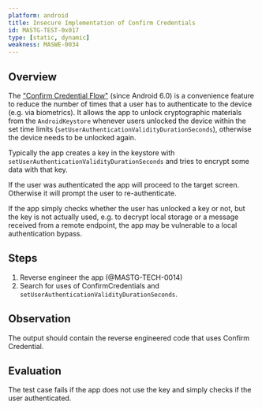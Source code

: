 ```yaml
---
platform: android
title: Insecure Implementation of Confirm Credentials
id: MASTG-TEST-0x017
type: [static, dynamic]
weakness: MASWE-0034
---
```


## Overview

The ["Confirm Credential Flow"](../../../Document/0x05f-Testing-Local-Authentication.md#confirm-credential-flow) (since Android 6.0) is a convenience feature to reduce the number of times that a user has to authenticate to the device (e.g. via biometrics). It allows the app to unlock cryptographic materials from the `AndroidKeystore` whenever users unlocked the device within the set time limits (`setUserAuthenticationValidityDurationSeconds`), otherwise the device needs to be unlocked again.

Typically the app creates a key in the keystore with `setUserAuthenticationValidityDurationSeconds` and tries to encrypt some data with that key.

If the user was authenticated the app will proceed to the target screen. Otherwise it will prompt the user to re-authenticate.

If the app simply checks whether the user has unlocked a key or not, but the key is not actually used, e.g. to decrypt local storage or a message received from a remote endpoint, the app may be vulnerable to a local authentication bypass.

## Steps

1. Reverse engineer the app (@MASTG-TECH-0014)
2. Search for uses of ConfirmCredentials and `setUserAuthenticationValidityDurationSeconds`.

## Observation

The output should contain the reverse engineered code that uses Confirm Credential.

## Evaluation

The test case fails if the app does not use the key and simply checks if the user authenticated.
